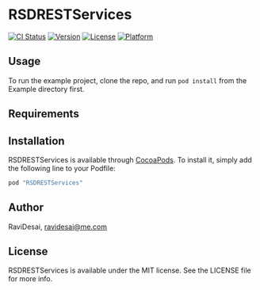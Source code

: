 # RSDRESTServices

[![CI Status](http://img.shields.io/travis/RaviDesai/RSDRESTServices.svg?style=flat)](https://travis-ci.org/RaviDesai/RSDRESTServices)
[![Version](https://img.shields.io/cocoapods/v/RSDRESTServices.svg?style=flat)](http://cocoapods.org/pods/RSDRESTServices)
[![License](https://img.shields.io/cocoapods/l/RSDRESTServices.svg?style=flat)](http://cocoapods.org/pods/RSDRESTServices)
[![Platform](https://img.shields.io/cocoapods/p/RSDRESTServices.svg?style=flat)](http://cocoapods.org/pods/RSDRESTServices)

## Usage

To run the example project, clone the repo, and run `pod install` from the Example directory first.

## Requirements

## Installation

RSDRESTServices is available through [CocoaPods](http://cocoapods.org). To install
it, simply add the following line to your Podfile:

```ruby
pod "RSDRESTServices"
```

## Author

RaviDesai, ravidesai@me.com

## License

RSDRESTServices is available under the MIT license. See the LICENSE file for more info.
